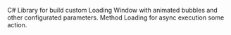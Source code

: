 C# Library for build custom Loading Window with animated bubbles and other configurated parameters. Method Loading for async execution some action.
